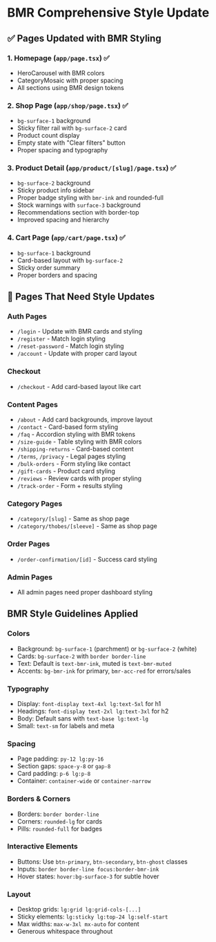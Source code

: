 # BMR Comprehensive Style Update

## ✅ Pages Updated with BMR Styling

### 1. Homepage (`app/page.tsx`) ✅
- HeroCarousel with BMR colors
- CategoryMosaic with proper spacing
- All sections using BMR design tokens

### 2. Shop Page (`app/shop/page.tsx`) ✅  
- `bg-surface-1` background
- Sticky filter rail with `bg-surface-2` card
- Product count display
- Empty state with "Clear filters" button
- Proper spacing and typography

### 3. Product Detail (`app/product/[slug]/page.tsx`) ✅
- `bg-surface-2` background
- Sticky product info sidebar
- Proper badge styling with `bmr-ink` and rounded-full
- Stock warnings with `surface-3` background
- Recommendations section with border-top
- Improved spacing and hierarchy

### 4. Cart Page (`app/cart/page.tsx`) ✅
- `bg-surface-1` background
- Card-based layout with `bg-surface-2`
- Sticky order summary
- Proper borders and spacing

## 🔄 Pages That Need Style Updates

### Auth Pages
- `/login` - Update with BMR cards and styling
- `/register` - Match login styling
- `/reset-password` - Match login styling
- `/account` - Update with proper card layout

### Checkout
- `/checkout` - Add card-based layout like cart

### Content Pages  
- `/about` - Add card backgrounds, improve layout
- `/contact` - Card-based form styling
- `/faq` - Accordion styling with BMR tokens
- `/size-guide` - Table styling with BMR colors
- `/shipping-returns` - Card-based content
- `/terms`, `/privacy` - Legal pages styling
- `/bulk-orders` - Form styling like contact
- `/gift-cards` - Product card styling
- `/reviews` - Review cards with proper styling
- `/track-order` - Form + results styling

### Category Pages
- `/category/[slug]` - Same as shop page
- `/category/thobes/[sleeve]` - Same as shop page

### Order Pages
- `/order-confirmation/[id]` - Success card styling

### Admin Pages
- All admin pages need proper dashboard styling

## BMR Style Guidelines Applied

### Colors
- Background: `bg-surface-1` (parchment) or `bg-surface-2` (white)
- Cards: `bg-surface-2` with `border border-line`
- Text: Default is `text-bmr-ink`, muted is `text-bmr-muted`
- Accents: `bg-bmr-ink` for primary, `bmr-acc-red` for errors/sales

### Typography
- Display: `font-display text-4xl lg:text-5xl` for h1
- Headings: `font-display text-2xl lg:text-3xl` for h2
- Body: Default sans with `text-base lg:text-lg`
- Small: `text-sm` for labels and meta

### Spacing
- Page padding: `py-12 lg:py-16`
- Section gaps: `space-y-8` or `gap-8`
- Card padding: `p-6 lg:p-8`
- Container: `container-wide` or `container-narrow`

### Borders & Corners
- Borders: `border border-line`
- Corners: `rounded-lg` for cards
- Pills: `rounded-full` for badges

### Interactive Elements
- Buttons: Use `btn-primary`, `btn-secondary`, `btn-ghost` classes
- Inputs: `border border-line focus:border-bmr-ink`
- Hover states: `hover:bg-surface-3` for subtle hover

### Layout
- Desktop grids: `lg:grid lg:grid-cols-[...]`
- Sticky elements: `lg:sticky lg:top-24 lg:self-start`
- Max widths: `max-w-3xl mx-auto` for content
- Generous whitespace throughout



